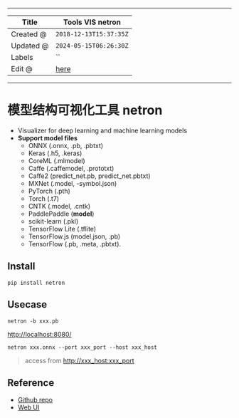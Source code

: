 -----

| Title     | Tools VIS netron                                      |
| --------- | ----------------------------------------------------- |
| Created @ | `2018-12-13T15:37:35Z`                                |
| Updated @ | `2024-05-15T06:26:30Z`                                |
| Labels    | \`\`                                                  |
| Edit @    | [here](https://github.com/junxnone/aiwiki/issues/135) |

-----

# 模型结构可视化工具 netron

  - Visualizer for deep learning and machine learning models
  - **Support model files**
      - ONNX (.onnx, .pb, .pbtxt)
      - Keras (.h5, .keras)
      - CoreML (.mlmodel)
      - Caffe (.caffemodel, .prototxt)
      - Caffe2 (predict\_net.pb, predict\_net.pbtxt)
      - MXNet (.model, -symbol.json)
      - PyTorch (.pth)
      - Torch (.t7)
      - CNTK (.model, .cntk)
      - PaddlePaddle (**model**)
      - scikit-learn (.pkl)
      - TensorFlow Lite (.tflite)
      - TensorFlow.js (model.json, .pb)
      - TensorFlow (.pb, .meta, .pbtxt).

## Install

    pip install netron

## Usecase

    netron -b xxx.pb

<http://localhost:8080/>

    netron xxx.onnx --port xxx_port --host xxx_host

> access from <http://xxx_host:xxx_port>

## Reference

  - [Github repo](https://github.com/lutzroeder/netron)
  - [Web UI](https://netron.app/)
